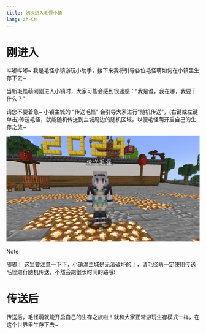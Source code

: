 ```yaml
---
title: 初次进入毛怪小镇
lang: zh-CN
---
```

# 刚进入

哔嘟哔嘟~ 我是毛怪小镇游玩小助手，接下来我将引导各位毛怪萌如何在小镇里生存下去~

当新毛怪萌刚刚进入小镇时，大家可能会感到很迷惑：“我是谁，我在哪，我要干什么？”

请您不要着急~  小镇主城的 "传送毛怪" 会引导大家进行“随机传送”，(右键或左键单击)传送毛怪，就能随机传送到主城周边的随机区域，以便毛怪萌开启自己的生存之旅~

![传送毛怪](/imgs/teleport-mg-img.png)

> [!NOTE]
> 嘟嘟！ 这里要注意一下下，小镇滴主城是无法破坏的！，请毛怪萌一定使用传送毛怪进行随机传送，不然会跑很长时间的路哦! 

# 传送后
传送后，毛怪萌就能开启自己的生存之旅啦！就和大家正常游玩生存模式一样，在这个世界里生存下去~